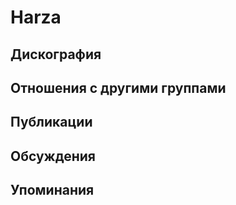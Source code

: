 # Harza



## Дискография


## Отношения с другими группами


## Публикации


## Обсуждения


## Упоминания

